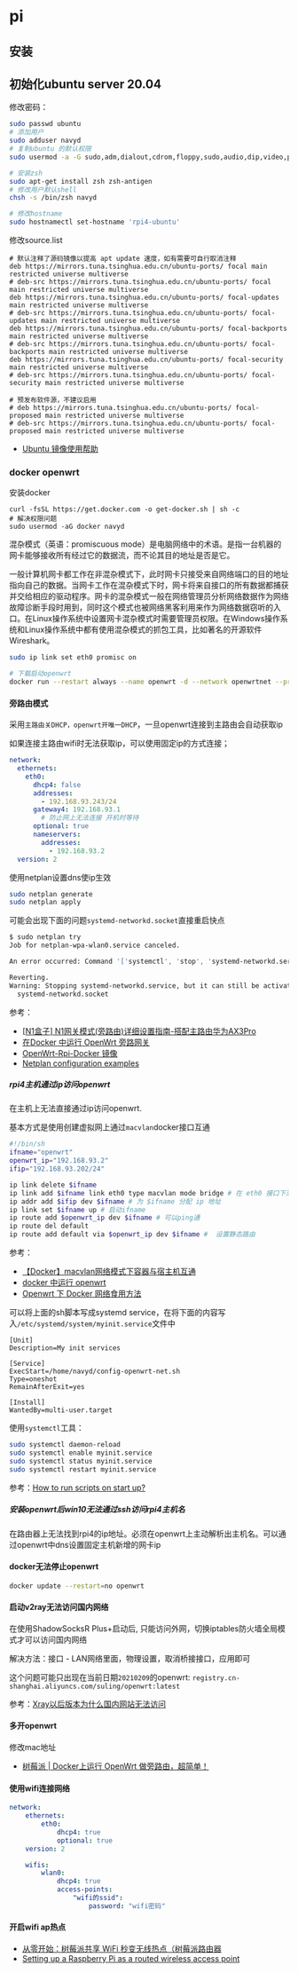# pi

## 安装

## 初始化ubuntu server 20.04

修改密码：

```bash
sudo passwd ubuntu
# 添加用户
sudo adduser navyd
# 复制ubuntu 的默认权限
sudo usermod -a -G sudo,adm,dialout,cdrom,floppy,sudo,audio,dip,video,plugdev,netdev,lxd navyd

# 安装zsh
sudo apt-get install zsh zsh-antigen
# 修改用户默认shell
chsh -s /bin/zsh navyd

# 修改hostname
sudo hostnamectl set-hostname 'rpi4-ubuntu'
```

修改source.list

```
# 默认注释了源码镜像以提高 apt update 速度，如有需要可自行取消注释
deb https://mirrors.tuna.tsinghua.edu.cn/ubuntu-ports/ focal main restricted universe multiverse
# deb-src https://mirrors.tuna.tsinghua.edu.cn/ubuntu-ports/ focal main restricted universe multiverse
deb https://mirrors.tuna.tsinghua.edu.cn/ubuntu-ports/ focal-updates main restricted universe multiverse
# deb-src https://mirrors.tuna.tsinghua.edu.cn/ubuntu-ports/ focal-updates main restricted universe multiverse
deb https://mirrors.tuna.tsinghua.edu.cn/ubuntu-ports/ focal-backports main restricted universe multiverse
# deb-src https://mirrors.tuna.tsinghua.edu.cn/ubuntu-ports/ focal-backports main restricted universe multiverse
deb https://mirrors.tuna.tsinghua.edu.cn/ubuntu-ports/ focal-security main restricted universe multiverse
# deb-src https://mirrors.tuna.tsinghua.edu.cn/ubuntu-ports/ focal-security main restricted universe multiverse

# 预发布软件源，不建议启用
# deb https://mirrors.tuna.tsinghua.edu.cn/ubuntu-ports/ focal-proposed main restricted universe multiverse
# deb-src https://mirrors.tuna.tsinghua.edu.cn/ubuntu-ports/ focal-proposed main restricted universe multiverse
```

* [Ubuntu 镜像使用帮助](https://mirror.tuna.tsinghua.edu.cn/help/ubuntu/)

### docker openwrt

安装docker

```
curl -fsSL https://get.docker.com -o get-docker.sh | sh -c
# 解决权限问题
sudo usermod -aG docker navyd
```

混杂模式（英语：promiscuous mode）是电脑网络中的术语。是指一台机器的网卡能够接收所有经过它的数据流，而不论其目的地址是否是它。

一般计算机网卡都工作在非混杂模式下，此时网卡只接受来自网络端口的目的地址指向自己的数据。当网卡工作在混杂模式下时，网卡将来自接口的所有数据都捕获并交给相应的驱动程序。网卡的混杂模式一般在网络管理员分析网络数据作为网络故障诊断手段时用到，同时这个模式也被网络黑客利用来作为网络数据窃听的入口。在Linux操作系统中设置网卡混杂模式时需要管理员权限。在Windows操作系统和Linux操作系统中都有使用混杂模式的抓包工具，比如著名的开源软件Wireshark。

```bash
sudo ip link set eth0 promisc on

# 下载启动openwrt
docker run --restart always --name openwrt -d --network openwrtnet --privileged registry.cn-shanghai.aliyuncs.com/suling/openwrt:rpi4 /sbin/init
```

#### 旁路由模式

采用`主路由关DHCP，openwrt开唯一DHCP`，一旦openwrt连接到主路由会自动获取ip

如果连接主路由wifi时无法获取ip，可以使用固定ip的方式连接；

```yaml
network:
  ethernets:
    eth0:
      dhcp4: false
      addresses:
        - 192.168.93.243/24
      gateway4: 192.168.93.1
        # 防止网上无法连接 开机时等待
      optional: true
      nameservers:
        addresses:
          - 192.168.93.2
  version: 2
```

使用netplan设置dns使ip生效

```bash
sudo netplan generate
sudo netplan apply
```

可能会出现下面的问题`systemd-networkd.socket`直接重启快点

```bash
$ sudo netplan try
Job for netplan-wpa-wlan0.service canceled.

An error occurred: Command '['systemctl', 'stop', 'systemd-networkd.service', 'netplan-wpa-*.service']' returned non-zero exit status 1.

Reverting.
Warning: Stopping systemd-networkd.service, but it can still be activated by:
  systemd-networkd.socket
```

参考：

* [[N1盒子] N1网关模式(旁路由)详细设置指南-搭配主路由华为AX3Pro](https://www.right.com.cn/forum/thread-4035785-1-1.html)
* [在Docker 中运行 OpenWrt 旁路网关](https://mlapp.cn/376.html)
* [OpenWrt-Rpi-Docker 镜像](https://github.com/SuLingGG/OpenWrt-Rpi-Docker)
* [Netplan configuration examples](https://netplan.io/examples/#configuration)

##### rpi4主机通过ip访问openwrt

在主机上无法直接通过ip访问openwrt.

基本方式是使用创建虚拟网上通过`macvlan`docker接口互通

```bash
#!/bin/sh
ifname="openwrt"
openwrt_ip="192.168.93.2"
ifip="192.168.93.202/24"

ip link delete $ifname
ip link add $ifname link eth0 type macvlan mode bridge # 在 eth0 接口下添加一个 macvlan 虚拟接口
ip addr add $ifip dev $ifname # 为 $ifname 分配 ip 地址
ip link set $ifname up # 启动ifname
ip route add $openwrt_ip dev $ifname # 可以ping通
ip route del default
ip route add default via $openwrt_ip dev $ifname #  设置静态路由
```

参考：

* [【Docker】macvlan网络模式下容器与宿主机互通](https://rehtt.com/index.php/archives/236/)
* [docker 中运行 openwrt](https://github.com/lisaac/openwrt-in-docker)
* [Openwrt 下 Docker 网络食用方法](https://zhuanlan.zhihu.com/p/113664215)

可以将上面的sh脚本写成systemd service，在将下面的内容写入`/etc/systemd/system/myinit.service`文件中

```
[Unit]
Description=My init services

[Service]
ExecStart=/home/navyd/config-openwrt-net.sh
Type=oneshot
RemainAfterExit=yes

[Install]
WantedBy=multi-user.target
```

使用`systemctl`工具：

```bash
sudo systemctl daemon-reload
sudo systemctl enable myinit.service
sudo systemctl status myinit.service
sudo systemctl restart myinit.service
```

参考：[How to run scripts on start up?](https://askubuntu.com/a/719157)

##### 安装openwrt后win10无法通过ssh访问rpi4主机名

在路由器上无法找到rpi4的ip地址。必须在openwrt上主动解析出主机名。可以通过openwrt中dns设置固定主机新增的网卡ip

#### docker无法停止openwrt

```bash
docker update --restart=no openwrt
```

#### 启动v2ray无法访问国内网络

在使用ShadowSocksR Plus+启动后, 只能访问外网，切换iptables防火墙全局模式才可以访问国内网络

解决方法：接口 - LAN网络里面，物理设置，取消桥接接口，应用即可

这个问题可能只出现在当前日期`20210209`的openwrt: `registry.cn-shanghai.aliyuncs.com/suling/openwrt:latest`

参考：[Xray以后版本为什么国内网站无法访问](https://github.com/SuLingGG/OpenWrt-Rpi-Docker/issues/15)

#### 多开openwrt

修改mac地址

* [树莓派 | Docker上运行 OpenWrt 做旁路由，超简单！](https://blog.sillyson.com/archives/7.html)

#### 使用wifi连接网络

```yaml
network:
    ethernets:
        eth0:
            dhcp4: true
            optional: true
    version: 2

    wifis:
        wlan0:
            dhcp4: true
            access-points:
                "wifi的ssid":
                    password: "wifi密码"
```

#### 开启wifi ap热点

* [从零开始：树莓派共享 WiFi 秒变无线热点（树莓派路由器](https://zhuanlan.zhihu.com/p/102598741)
* [Setting up a Raspberry Pi as a routed wireless access point](https://www.raspberrypi.org/documentation/configuration/wireless/access-point-routed.md)
